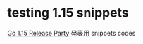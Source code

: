 # testing 1.15 snippets

[slide]: https://docs.google.com/presentation/d/1Ie9i4wSK7kBgQIkIXEiJoOp9JhFdMzHaDHR4e9Q07F4/edit?usp=sharing

[Go 1.15 Release Party][slide] 発表用 snippets codes
 